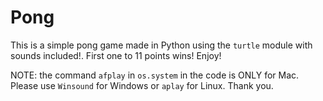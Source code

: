 # Pong
This is a simple pong game made in Python using the `turtle` module with sounds included!. First one to 11 points wins! Enjoy!

NOTE: the command `afplay` in `os.system` in the code is ONLY for Mac. Please use `Winsound` for Windows or `aplay` for Linux. Thank you.
